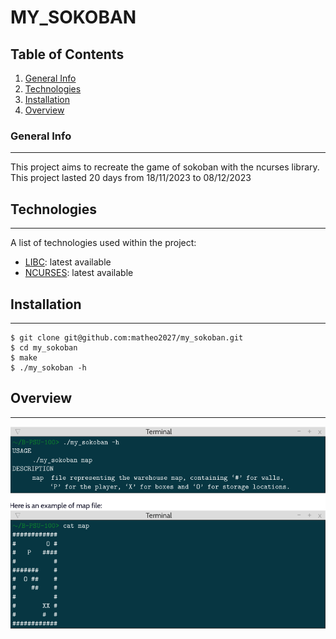 # MY_SOKOBAN
## Table of Contents
1. [General Info](#general-info)
2. [Technologies](#technologies)
3. [Installation](#installation)
4. [Overview](#Overview)
### General Info
***
This project aims to recreate the game of sokoban with the ncurses library. This project lasted 20 days from 18/11/2023 to 08/12/2023

## Technologies
***
A list of technologies used within the project:
* [LIBC](https://www.ibm.com/docs/en/i/7.5?topic=extensions-standard-c-library-functions-table-by-name): latest available
* [NCURSES](https://www.sbarjatiya.com/notes_wiki/index.php/Using_ncurses_library_with_C): latest available
## Installation
***
```
$ git clone git@github.com:matheo2027/my_sokoban.git
$ cd my_sokoban
$ make
$ ./my_sokoban -h
```
## Overview
***
![Screenshot](my_sokoban.png)
